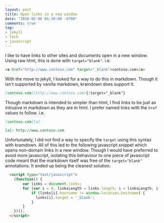 ```yaml
---
layout: post
title: Open links in a new window
date: "2016-02-06 01:30:00 -0700"
comments: true
tag: 
- jekyll
- tech
- javascript
---
```


I like to have links to other sites and documents open in a new window. Using raw html, this is done with ```target="blank"```. i.e.

~~~ html
<a href="http://www.contoso.com" target="_blank">contoso.com</a>
~~~

With the move to jekyll, I looked for a way to do this in markdown. Though it isn't supported by vanilla markdown, kramdown does support it.

<!--more-->

~~~ markdown
[contoso.com](http://www.contoso.com){:target="_blank"}
~~~

Though markdown is intended to simpler than html, I find links to be just as intrusive in markdown
as they are in html. I prefer named links with the ```href``` values to follow. i.e.

~~~ markdown
[contoso.com][a]

[a]: http://www.contoso.com
~~~

Unfortunately, I did not find a way to specify the ```target``` using this syntax with kramdown. 
All of this led to the following javascript snippet which opens non-domain links in a new window. 
Though I would have preferred to avoid more javascript, 
isolating this behaviour to one piece of javascript code meant that the markdown itself
was free of the ```target="blank"``` annotations. It ended up being the cleanest solution.

~~~ html
  <script type="text/javascript">
    (function() {
        var links = document.links;
        for (var i = 0, linksLength = links.length; i < linksLength; i++) {
            if (links[i].hostname != window.location.hostname) {
              links[i].target = '_blank';
            }
        }
    })();    
  </script>
~~~